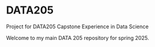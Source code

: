 # DATA205
Project for DATA205 Capstone Experience in Data Science

Welcome to my main DATA 205 repository for spring 2025.
